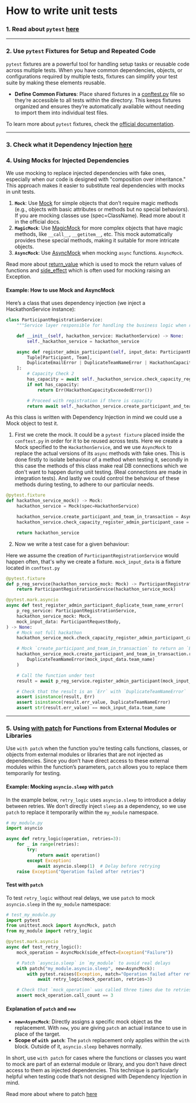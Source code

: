 # How to write unit tests

### 1. Read about `pytest` [here](https://docs.pytest.org/en/stable/how-to/index.html)

---

### 2. Use `pytest` Fixtures for Setup and Repeated Code
`pytest` fixtures are a powerful tool for handling setup tasks or reusable code across multiple tests. When you have common dependencies, objects, or configurations required by multiple tests, fixtures can simplify your test suite by making these elements reusable.

- **Define Common Fixtures**: Place shared fixtures in a [conftest.py](https://docs.pytest.org/en/stable/reference/fixtures.html#conftest-py-sharing-fixtures-across-multiple-files) file so they’re accessible to all tests within the directory. This keeps fixtures organized and ensures they’re automatically available without needing to import them into individual test files.

To learn more about `pytest` fixtures, check the [official documentation](https://docs.pytest.org/en/stable/explanation/fixtures.html).

---

### 3. Check what it Dependency Injection [here](https://www.youtube.com/watch?v=J1f5b4vcxCQ)

### 4. Using Mocks for Injected Dependencies

We use mocking to replace injected dependencies with fake ones, especially when our code is designed with "composition over inheritance." This approach makes it easier to substitute real dependencies with mocks in unit tests.

1. **`Mock`**: Use [Mock](https://docs.python.org/3/library/unittest.mock.html#unittest.mock.Mock) for simple objects that don’t require magic methods (e.g., objects with basic attributes or methods but no special behaviors). If you are mocking classes use (spec=ClassName). Read more about it in the official docs.
2. **`MagicMock`**: Use [MagicMock](https://docs.python.org/3/library/unittest.mock.html#unittest.mock.MagicMock) for more complex objects that have magic methods, like `__call__`, `__getitem__`, etc. This mock automatically provides these special methods, making it suitable for more intricate objects.
3. **`AsyncMock`**: Use [AsyncMock](https://docs.python.org/3/library/unittest.mock.html#unittest.mock.AsyncMock) when mocking `async` functions. `AsyncMock`.

Read more about [return_value](https://docs.python.org/3/library/unittest.mock.html#unittest.mock.Mock.return_value) which is used to mock the return values of functions and [side_effect](https://docs.python.org/3/library/unittest.mock.html#unittest.mock.Mock.side_effect) which is often used for mocking raising an Exception.

#### Example: How to use Mock and AsyncMock

Here’s a class that uses dependency injection (we inject a HackathonService instance):
```python
class ParticipantRegistrationService:
    """Service layer responsible for handling the business logic when registering a participant"""

    def __init__(self, hackathon_service: HackathonService) -> None:
        self._hackathon_service = hackathon_service

    async def register_admin_participant(self, input_data: ParticipantRequestBody) -> Result[
        Tuple[Participant, Team],
        DuplicateEmailError | DuplicateTeamNameError | HackathonCapacityExceededError | Exception,
    ]:
        # Capacity Check 2
        has_capacity = await self._hackathon_service.check_capacity_register_admin_participant_case()
        if not has_capacity:
            return Err(HackathonCapacityExceededError())

        # Proceed with registration if there is capacity
        return await self._hackathon_service.create_participant_and_team_in_transaction(input_data)

```
As this class is written with Dependency Injection in mind we could use a Mock object to test it.


1. First we crete the mock. It could be a `pytest fixture` placed inside the `conftest.py` in order for it to be reused
across tests. Here we create a Mock specified to the `HackathonService`, and we use `AsyncMock` to replace the actual versions of its `async` methods with fake ones.
This is done firstly to isolate behaviour of a method when testing it, secondly in this case the methods of this class make real DB connections which we don't want to happen during unit testing. (Real connections are made in integration tests).
And lastly we could control the behaviour of these methods during testing, to adhere to our particular needs.

```python
@pytest.fixture
def hackathon_service_mock() -> Mock:
    hackathon_service = Mock(spec=HackathonService)

    hackathon_service.create_participant_and_team_in_transaction = AsyncMock()
    hackathon_service.check_capacity_register_admin_participant_case = AsyncMock()

    return hackathon_service
```

2. Now we write a test case for a given behaviour:

Here we assume the creation of `ParticipantRegistrationService` would happen often, that's why we create a fixture.
`mock_input_data` is a fixture located in `conftest.py`

```python
@pytest.fixture
def p_reg_service(hackathon_service_mock: Mock) -> ParticipantRegistrationService:
    return ParticipantRegistrationService(hackathon_service_mock)

@pytest.mark.asyncio
async def test_register_admin_participant_duplicate_team_name_error(
    p_reg_service: ParticipantRegistrationService,
    hackathon_service_mock: Mock,
    mock_input_data: ParticipantRequestBody,
) -> None:
    # Mock not full hackathon
    hackathon_service_mock.check_capacity_register_admin_participant_case = AsyncMock(return_value=True)

    # Mock `create_participant_and_team_in_transaction` to return an `Err` for duplicate team name
    hackathon_service_mock.create_participant_and_team_in_transaction.return_value = Err(
        DuplicateTeamNameError(mock_input_data.team_name)
    )

    # Call the function under test
    result = await p_reg_service.register_admin_participant(mock_input_data)

    # Check that the result is an `Err` with `DuplicateTeamNameError`
    assert isinstance(result, Err)
    assert isinstance(result.err_value, DuplicateTeamNameError)
    assert str(result.err_value) == mock_input_data.team_name
```
---

### 5. Using [with patch](https://docs.python.org/3/library/unittest.mock.html#unittest.mock.patch) for Functions from External Modules or Libraries

Use `with patch` when the function you’re testing calls functions, classes, or objects from external modules or libraries that are not injected as dependencies. Since you don’t have direct access to these external modules within the function’s parameters, `patch` allows you to replace them temporarily for testing.

#### Example: Mocking `asyncio.sleep` with `patch`

In the example below, `retry_logic` uses `asyncio.sleep` to introduce a delay between retries. We don’t directly inject `sleep` as a dependency, so we use `patch` to replace it temporarily within the `my_module` namespace.

```python
# my_module.py
import asyncio

async def retry_logic(operation, retries=3):
    for _ in range(retries):
        try:
            return await operation()
        except Exception:
            await asyncio.sleep(1)  # Delay before retrying
    raise Exception("Operation failed after retries")

```
#### Test with `patch`

To test `retry_logic` without real delays, we use `patch` to mock `asyncio.sleep` in the `my_module` namespace:
```python
# test_my_module.py
import pytest
from unittest.mock import AsyncMock, patch
from my_module import retry_logic

@pytest.mark.asyncio
async def test_retry_logic():
    mock_operation = AsyncMock(side_effect=Exception("Failure"))

    # Patch `asyncio.sleep` in `my_module` to avoid real delays
    with patch("my_module.asyncio.sleep", new=AsyncMock):
        with pytest.raises(Exception, match="Operation failed after retries"):
            await retry_logic(mock_operation, retries=3)

    # Check that `mock_operation` was called three times due to retries
    assert mock_operation.call_count == 3

```
#### Explanation of `patch` and `new`

- **`new=AsyncMock`**: Directly assigns a specific mock object as the replacement. With `new`, you are giving `patch` an actual instance to use in place of the target.
- **Scope of `with patch`**: The `patch` replacement only applies within the `with` block. Outside of it, `asyncio.sleep` behaves normally.

In short, use `with patch` for cases where the functions or classes you want to mock are part of an external module or library, and you don’t have direct access to them as injected dependencies. This technique is particularly helpful when testing code that’s not designed with Dependency Injection in mind.

Read more about where to patch [here](https://docs.python.org/3/library/unittest.mock.html#where-to-patch)
